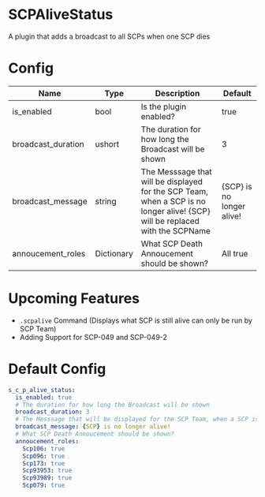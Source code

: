 # SCPAliveStatus
A plugin that adds a broadcast to all SCPs when one SCP dies

# Config
Name | Type | Description | Default
---- | ---- | ----------- | -------
is_enabled | bool | Is the plugin enabled? | true
broadcast_duration | ushort | The duration for how long the Broadcast will be shown | 3
broadcast_message | string | The Messsage that will be displayed for the SCP Team, when a SCP is no longer alive! {SCP} will be replaced with the SCPName | {SCP} is no longer alive!
annoucement_roles | Dictionary | What SCP Death Annoucement should be shown? | All true

# Upcoming Features
- `.scpalive` Command (Displays what SCP is still alive can only be run by SCP Team)
- Adding Support for SCP-049 and SCP-049-2

# Default Config
```yml
s_c_p_alive_status:
  is_enabled: true
  # The duration for how long the Broadcast will be shown
  broadcast_duration: 3
  # The Messsage that will be displayed for the SCP Team, when a SCP is no longer alive! {SCP} will be replaced with the SCPName
  broadcast_message: {SCP} is no longer alive!
  # What SCP Death Annoucement should be shown?
  annoucement_roles:
    Scp106: true
    Scp096: true
    Scp173: true
    Scp93953: true
    Scp93989: true
    Scp079: true
```
